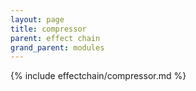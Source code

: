 ```yaml
---
layout: page
title: compressor
parent: effect chain
grand_parent: modules
---
```


{% include effectchain/compressor.md %}
